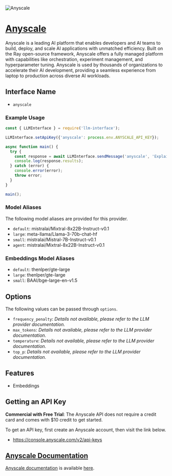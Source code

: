 ![Anyscale](https://images.ctfassets.net/xjan103pcp94/cpKmR4XdiqNwmVIPyso3s/420926d0c276ff5e80faae17200f2acb/Webinar-Anyscale_logo.png)

# [Anyscale](https://www.anyscale.com)

Anyscale is a leading AI platform that enables developers and AI teams to build, deploy, and scale AI applications with unmatched efficiency. Built on the Ray open-source framework, Anyscale offers a fully managed platform with capabilities like orchestration, experiment management, and hyperparameter tuning. Anyscale is used by thousands of organizations to accelerate their AI development, providing a seamless experience from laptop to production across diverse AI workloads.

## Interface Name

- `anyscale`

### Example Usage

```javascript
const { LLMInterface } = require('llm-interface');

LLMInterface.setApiKey({'anyscale': process.env.ANYSCALE_API_KEY});

async function main() {
  try {
    const response = await LLMInterface.sendMessage('anyscale', 'Explain the importance of low latency LLMs.');
    console.log(response.results);
  } catch (error) {
    console.error(error);
    throw error;
  }
}

main();
```

### Model Aliases

The following model aliases are provided for this provider. 

- `default`: mistralai/Mixtral-8x22B-Instruct-v0.1
- `large`: meta-llama/Llama-3-70b-chat-hf
- `small`: mistralai/Mistral-7B-Instruct-v0.1
- `agent`: mistralai/Mixtral-8x22B-Instruct-v0.1

### Embeddings Model Aliases

- `default`: thenlper/gte-large
- `large`: thenlper/gte-large
- `small`: BAAI/bge-large-en-v1.5


## Options

The following values can be passed through `options`.

- `frequency_penalty`: _Details not available, please refer to the LLM provider documentation._
- `max_tokens`: _Details not available, please refer to the LLM provider documentation._
- `temperature`: _Details not available, please refer to the LLM provider documentation._
- `top_p`: _Details not available, please refer to the LLM provider documentation._


## Features

- Embeddings


## Getting an API Key

**Commercial with Free Trial**: The Anyscale API does not require a credit card and comes with $10 credit to get started.

To get an API key, first create an Anyscale account, then visit the link below.

- https://console.anyscale.com/v2/api-keys


## [Anyscale Documentation](https://docs.anyscale.com/reference/)

[Anyscale documentation](https://docs.anyscale.com/reference/) is available [here](https://docs.anyscale.com/reference/).
